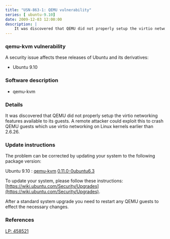 ```yaml
---
title: "USN-863-1: QEMU vulnerability"
series: [ ubuntu-9.10]
date: 2009-12-03 12:00:00
description: |
    It was discovered that QEMU did not properly setup the virtio networking features available to its guests. A remote attacker could exploit this to crash QEMU guests which use virtio networking on Linux kernels earlier than 2.6.26. 
--- 
```

 
 


### qemu-kvm vulnerability

A security issue affects these releases of Ubuntu and its derivatives:

* Ubuntu 9.10

### Software description

* qemu-kvm 

### Details

It was discovered that QEMU did not properly setup the virtio networking features available to its guests. A remote attacker could exploit this to crash QEMU guests which use virtio networking on Linux kernels earlier than 2.6.26. 

### Update instructions

The problem can be corrected by updating your system to the following package version:

Ubuntu 9.10
 : [qemu-kvm](https://launchpad.net/ubuntu/+source/qemu-kvm) <span> [0.11.0-0ubuntu6.3](https://launchpad.net/ubuntu/+source/qemu-kvm/0.11.0-0ubuntu6.3) </span> 

To update your system, please follow these instructions: [https://wiki.ubuntu.com/Security/Upgrades](https://wiki.ubuntu.com/Security/Upgrades).

After a standard system upgrade you need to restart any QEMU guests to effect the necessary changes. 

### References

 
 [LP: 458521](https://launchpad.net/bugs/458521)
 

